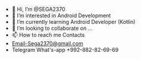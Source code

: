 - 👋 Hi, I’m @SEGA2370
- 👀 I’m interested in Android Development 
- 🌱 I’m currently learning Android Developer (Kotlin)
- 💞️ I’m looking to collaborate on ...
- 📫 How to reach me Contacts
- Email-Sega2370@gmail.com
- Telegram What's-app +992-882-82-69-69

<!---
SEGA2370/SEGA2370 is a ✨ special ✨ repository because its `README.md` (this file) appears on your GitHub profile.
You can click the Preview link to take a look at your changes.
--->
